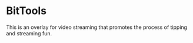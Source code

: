 # BitTools
This is an overlay for video streaming that promotes the process of tipping and streaming fun.
